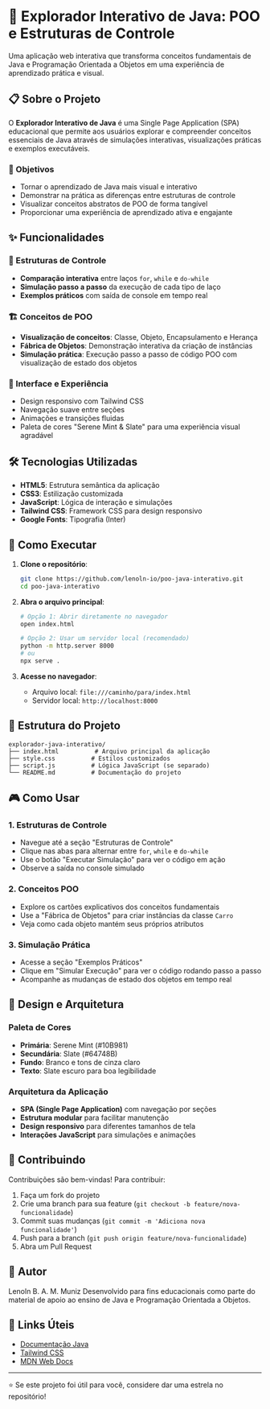 # 🚀 Explorador Interativo de Java: POO e Estruturas de Controle

Uma aplicação web interativa que transforma conceitos fundamentais de Java e Programação Orientada a Objetos em uma experiência de aprendizado prática e visual.

## 📋 Sobre o Projeto

O **Explorador Interativo de Java** é uma Single Page Application (SPA) educacional que permite aos usuários explorar e compreender conceitos essenciais de Java através de simulações interativas, visualizações práticas e exemplos executáveis.

### 🎯 Objetivos

- Tornar o aprendizado de Java mais visual e interativo
- Demonstrar na prática as diferenças entre estruturas de controle
- Visualizar conceitos abstratos de POO de forma tangível
- Proporcionar uma experiência de aprendizado ativa e engajante

## ✨ Funcionalidades

### 🔄 Estruturas de Controle
- **Comparação interativa** entre laços `for`, `while` e `do-while`
- **Simulação passo a passo** da execução de cada tipo de laço
- **Exemplos práticos** com saída de console em tempo real

### 🏗️ Conceitos de POO
- **Visualização de conceitos**: Classe, Objeto, Encapsulamento e Herança
- **Fábrica de Objetos**: Demonstração interativa da criação de instâncias
- **Simulação prática**: Execução passo a passo de código POO com visualização de estado dos objetos

### 🎨 Interface e Experiência
- Design responsivo com Tailwind CSS
- Navegação suave entre seções
- Animações e transições fluidas
- Paleta de cores "Serene Mint & Slate" para uma experiência visual agradável

## 🛠️ Tecnologias Utilizadas

- **HTML5**: Estrutura semântica da aplicação
- **CSS3**: Estilização customizada
- **JavaScript**: Lógica de interação e simulações
- **Tailwind CSS**: Framework CSS para design responsivo
- **Google Fonts**: Tipografia (Inter)

## 🚀 Como Executar

1. **Clone o repositório**:
   ```bash
   git clone https://github.com/lenoln-io/poo-java-interativo.git
   cd poo-java-interativo
   ```

2. **Abra o arquivo principal**:
   ```bash
   # Opção 1: Abrir diretamente no navegador
   open index.html
   
   # Opção 2: Usar um servidor local (recomendado)
   python -m http.server 8000
   # ou
   npx serve .
   ```

3. **Acesse no navegador**:
   - Arquivo local: `file:///caminho/para/index.html`
   - Servidor local: `http://localhost:8000`

## 📁 Estrutura do Projeto

```
explorador-java-interativo/
├── index.html          # Arquivo principal da aplicação
├── style.css          # Estilos customizados
├── script.js          # Lógica JavaScript (se separado)
└── README.md          # Documentação do projeto
```

## 🎮 Como Usar

### 1. Estruturas de Controle
- Navegue até a seção "Estruturas de Controle"
- Clique nas abas para alternar entre `for`, `while` e `do-while`
- Use o botão "Executar Simulação" para ver o código em ação
- Observe a saída no console simulado

### 2. Conceitos POO
- Explore os cartões explicativos dos conceitos fundamentais
- Use a "Fábrica de Objetos" para criar instâncias da classe `Carro`
- Veja como cada objeto mantém seus próprios atributos

### 3. Simulação Prática
- Acesse a seção "Exemplos Práticos"
- Clique em "Simular Execução" para ver o código rodando passo a passo
- Acompanhe as mudanças de estado dos objetos em tempo real

## 🎨 Design e Arquitetura

### Paleta de Cores
- **Primária**: Serene Mint (#10B981)
- **Secundária**: Slate (#64748B)
- **Fundo**: Branco e tons de cinza claro
- **Texto**: Slate escuro para boa legibilidade

### Arquitetura da Aplicação
- **SPA (Single Page Application)** com navegação por seções
- **Estrutura modular** para facilitar manutenção
- **Design responsivo** para diferentes tamanhos de tela
- **Interações JavaScript** para simulações e animações

## 🤝 Contribuindo

Contribuições são bem-vindas! Para contribuir:

1. Faça um fork do projeto
2. Crie uma branch para sua feature (`git checkout -b feature/nova-funcionalidade`)
3. Commit suas mudanças (`git commit -m 'Adiciona nova funcionalidade'`)
4. Push para a branch (`git push origin feature/nova-funcionalidade`)
5. Abra um Pull Request

## 👥 Autor
Lenoln B. A. M. Muniz
Desenvolvido para fins educacionais como parte do material de apoio ao ensino de Java e Programação Orientada a Objetos.

## 🔗 Links Úteis

- [Documentação Java](https://docs.oracle.com/javase/)
- [Tailwind CSS](https://tailwindcss.com/)
- [MDN Web Docs](https://developer.mozilla.org/)

---

⭐ Se este projeto foi útil para você, considere dar uma estrela no repositório!
